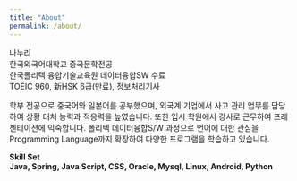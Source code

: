 ```yaml
---
title: "About"
permalink: /about/
---
```

나누리  
한국외국어대학교 중국문학전공   
한국폴리텍 융합기술교육원 데이터융합SW 수료   
TOEIC 960, 新HSK 6급(만료), 정보처리기사

학부 전공으로 중국어와 일본어를 공부했으며, 외국계 기업에서 사고
관리 업무를 담당하여 상황 대처 능력과 적응력을 높였습니다. 또한
입시 학원에서 강사로 근무하여 프레젠테이션에 익숙합니다. 폴리텍
데이터융합S/W 과정으로 언어에 대한 관심을 Programming
Language까지 확장하여 다양한 프로그램을 학습하고 있습니다.

**Skill Set**<br/>
**Java, Spring, Java Script, CSS, Oracle, Mysql, Linux, Android, Python**